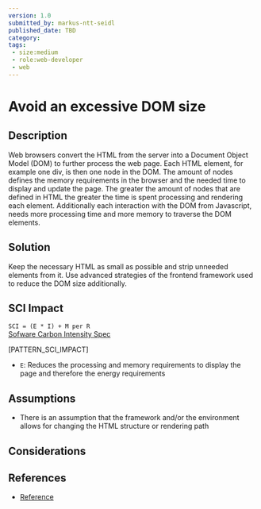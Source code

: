 ```yaml
---
version: 1.0
submitted_by: markus-ntt-seidl
published_date: TBD
category: 
tags: 
 - size:medium
 - role:web-developer
 - web
---
```


# Avoid an excessive DOM size

## Description

Web browsers convert the HTML from the server into a Document Object Model (DOM) to further process the web page. Each HTML element, for example one div, is then one node in the DOM. The amount of nodes defines the memory requirements in the browser and the needed time to display and update the page.
The greater the amount of nodes that are defined in HTML the greater the time is spent processing and rendering each element. Additionally each interaction with the DOM from Javascript, needs more processing time and more memory to traverse the DOM elements.


## Solution

Keep the necessary HTML as small as possible and strip unneeded elements from it. Use advanced strategies of the frontend framework used to reduce the DOM size additionally.


## SCI Impact

`SCI = (E * I) + M per R`  
[Sofware Carbon Intensity Spec](https://grnsft.org/sci)

[PATTERN_SCI_IMPACT]

- `E`: Reduces the processing and memory requirements to display the page and therefore the energy requirements

## Assumptions

- There is an assumption that the framework and/or the environment allows for changing the HTML structure or rendering path

## Considerations


## References

- [Reference](https://web.dev/dom-size/)
